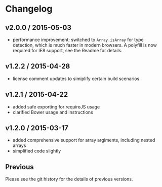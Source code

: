 # Changelog

## v2.0.0 / 2015-05-03

* performance improvement; switched to `Array.isArray` for type detection, which is much faster in modern browsers. A polyfill is now required for IE8 support, see the Readme for details.

## v1.2.2 / 2015-04-28

* license comment updates to simiplify certain build scenarios

## v1.2.1 / 2015-04-22

* added safe exporting for requireJS usage
* clarified Bower usage and instructions

## v1.2.0 / 2015-03-17

* added comprehensive support for array argiments, including nested arrays
* simplified code slightly

## Previous

Please see the git history for the details of previous versions.
